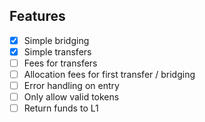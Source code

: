 ## Features
- [x] Simple bridging
- [x] Simple transfers
- [ ] Fees for transfers
- [ ] Allocation fees for first transfer / bridging
- [ ] Error handling on entry
- [ ] Only allow valid tokens
- [ ] Return funds to L1